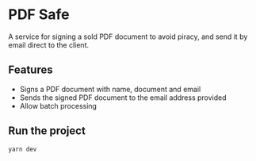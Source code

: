 # PDF Safe

A service for signing a sold PDF document to avoid piracy, and send it by email direct to the client.

## Features

- Signs a PDF document with name, document and email
- Sends the signed PDF document to the email address provided
- Allow batch processing

## Run the project

```
yarn dev
```

